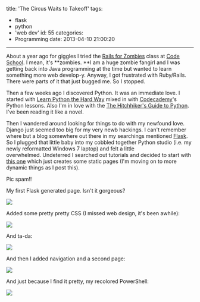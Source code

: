 title: 'The Circus Waits to Takeoff'
tags:
  - flask
  - python
  - 'web dev'
id: 55
categories:
  - Programming
date: 2013-04-10 21:00:20
---

About a year ago for giggles I tried the [Rails for Zombies](http://railsforzombies.org/) class at [Code School](http://http://www.codeschool.com/). I mean, it's **zombies. **I am a huge zombie fangirl and I was getting back into Java programming at the time but wanted to learn something more web develop-y. Anyway, I got frustrated with Ruby/Rails. There were parts of it that just bugged me. So I stopped.

Then a few weeks ago I discovered Python. It was an immediate love. I started with [Learn Python the Hard Way](http://learnpythonthehardway.org/book/) mixed in with [Codecademy](http://codecademy.com)'s Python lessons. Also I'm in love with the [The Hitchhiker's Guide to Python](http://docs.python-guide.org/en/latest/). I've been reading it like a novel.

Then I wandered around looking for things to do with my newfound love. Django just seemed too big for my very newb hackings. I can't remember where but a blog somewhere out there in my searchings mentioned [Flask](http://flask.pocoo.org). So I plugged that little baby into my cobbled together Python studio (i.e. my newly reformatted Windows 7 laptop) and felt a little overwhelmed. Undeterred I searched out tutorials and decided to start with [this one](http://net.tutsplus.com/tutorials/python-tutorials/an-introduction-to-pythons-flask-framework/) which just creates some static pages (I'm moving on to more dynamic things as I post this).

Pic spam!!

My first Flask generated page. Isn't it gorgeous?

![](http://res.cloudinary.com/leaena/image/upload/v1391709047/flask1_zlv6gg.png)

Added some pretty pretty CSS (I missed web design, it's been awhile):

![](http://res.cloudinary.com/leaena/image/upload/v1391709044/css_non8g2.png)

And ta-da:

![](http://res.cloudinary.com/leaena/image/upload/v1391709052/flask2_dwdvad.png)

And then I added navigation and a second page:

![](http://res.cloudinary.com/leaena/image/upload/v1391709055/flask3_ie5axs.png)

And just because I find it pretty, my recolored PowerShell:

![](http://res.cloudinary.com/leaena/image/upload/v1391709092/powershell_yxn4bj.png)
